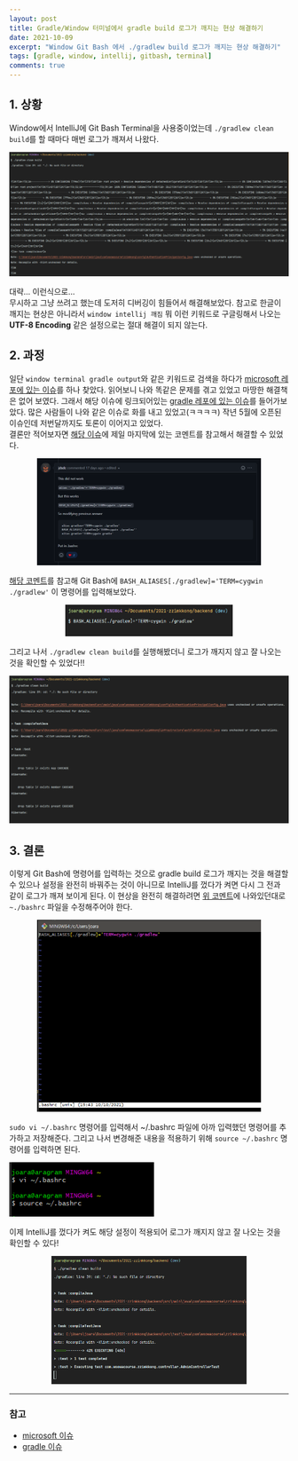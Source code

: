 ```yaml
---
layout: post
title: Gradle/Window 터미널에서 gradle build 로그가 깨지는 현상 해결하기
date: 2021-10-09
excerpt: "Window Git Bash 에서 ./gradlew build 로그가 깨지는 현상 해결하기"
tags: [gradle, window, intellij, gitbash, terminal]
comments: true
---
```


## 1. 상황
Window에서 IntelliJ에 Git Bash Terminal을 사용중이었는데 `./gradlew clean build`를 할 때마다 매번 로그가 깨져서 나왔다.

<div style="width:100% !important; margin:0 auto">
<img src="/assets/img/gradlebug1.png" alt="gradlebug1.png">
</div>

대략... 이런식으로...  
무시하고 그냥 쓰려고 했는데 도저히 디버깅이 힘들어서 해결해보았다. 참고로 한글이 깨지는 현상은 아니라서 `window intellij 깨짐` 뭐 이런
키워드로 구글링해서 나오는 **UTF-8 Encoding** 같은 설정으로는 절대 해결이 되지 않는다. 

## 2. 과정
일단 `window terminal gradle output`와 같은 키워드로 검색을 하다가 [microsoft 레포에 있는 이슈](https://github.com/microsoft/terminal/issues/7091)를 하나 찾았다.
읽어보니 나와 똑같은 문제를 겪고 있었고 마땅한 해결책은 없어 보였다. 그래서 해당 이슈에 링크되어있는 [gradle 레포에 있는 이슈](https://github.com/gradle/gradle/issues/13279)를 들어가보았다.
많은 사람들이 나와 같은 이슈로 화를 내고 있었고(ㅋㅋㅋㅋ) 작년 5월에 오픈된 이슈인데 저번달까지도 토론이 이어지고 있었다.  
결론만 적어보자면 [해당 이슈](https://github.com/gradle/gradle/issues/13279)에 제일 마지막에 있는 코멘트를 참고해서 해결할 수 있었다.

<div style="width:80% !important; margin:0 auto">
<img src="/assets/img/gradlebug2.png" alt="gradlebug2.png">
</div>

[해당 코멘트](https://github.com/gradle/gradle/issues/13279#issuecomment-925523692)를 참고해 Git Bash에 
`BASH_ALIASES[./gradlew]='TERM=cygwin ./gradlew'` 이 명령어를 입력해보았다.

<div style="width:60% !important; margin:0 auto">
<img src="/assets/img/gradlebug3.png" alt="gradlebug3.png">
</div>

그리고 나서 `./gradlew clean build`를 실행해봤더니 로그가 깨지지 않고 잘 나오는 것을 확인할 수 있었다!!

<div style="width:100% !important; margin:0 auto">
<img src="/assets/img/gradlebug4.png" alt="gradlebug4.png">
</div>

## 3. 결론
이렇게 Git Bash에 명령어를 입력하는 것으로 gradle build 로그가 깨지는 것을 해결할 수 있으나 설정을 완전히 바꿔주는 것이 아니므로
IntelliJ를 껐다가 켜면 다시 그 전과 같이 로그가 깨져 보이게 된다. 
이 현상을 완전히 해결하려면 [위 코멘트](https://github.com/gradle/gradle/issues/13279#issuecomment-925523692)에 나와있던대로
`~./bashrc` 파일을 수정해주어야 한다.

<div style="width:80% !important; margin:0 auto">
<img src="/assets/img/gradlebug5.png" alt="gradlebug5.png">
</div>

`sudo vi ~/.bashrc` 명령어를 입력해서 ~/.bashrc 파일에 아까 입력했던 명령어를 추가하고 저장해준다. 그리고 나서 
변경해준 내용을 적용하기 위해 `source ~/.bashrc` 명령어를 입력하면 된다.

<div style="width:100% !important; margin:0 auto">
<img src="/assets/img/gradlebug6.png" alt="gradlebug6.png">
</div>

이제 IntelliJ를 껐다가 켜도 해당 설정이 적용되어 로그가 깨지지 않고 잘 나오는 것을 확인할 수 있다!

<div style="width:70% !important; margin:0 auto">
<img src="/assets/img/gradlebug7.png" alt="gradlebug7.png">
</div>

---

### 참고
- [microsoft 이슈](https://github.com/microsoft/terminal/issues/7091)
- [gradle 이슈](https://github.com/gradle/gradle/issues/13279)
